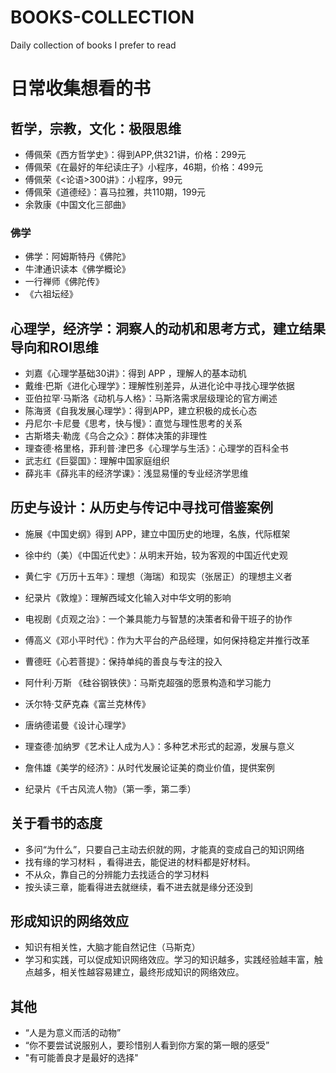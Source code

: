 # BOOKS-COLLECTION
Daily collection of books I prefer to read
# 日常收集想看的书

## 哲学，宗教，文化：极限思维
- 傅佩荣《西方哲学史》：得到APP,供321讲，价格：299元
- 傅佩荣《在最好的年纪读庄子》小程序，46期，价格：499元
- 傅佩荣《<论语>300讲》：小程序，99元
- 傅佩荣《道德经》：喜马拉雅，共110期，199元
- 余敦康《中国文化三部曲》

### 佛学
- 佛学：阿姆斯特丹《佛陀》
- 牛津通识读本《佛学概论》
- 一行禅师《佛陀传》
- 《六祖坛经》

## 心理学，经济学：洞察人的动机和思考方式，建立结果导向和ROI思维
- 刘嘉《心理学基础30讲》：得到 APP ，理解人的基本动机
- 戴维·巴斯《进化心理学》：理解性别差异，从进化论中寻找心理学依据
- 亚伯拉罕·马斯洛《动机与人格》：马斯洛需求层级理论的官方阐述
- 陈海贤《自我发展心理学》：得到APP，建立积极的成长心态
- 丹尼尔·卡尼曼《思考，快与慢》：直觉与理性思考的关系
- 古斯塔夫·勒庞《乌合之众》：群体决策的非理性
- 理查德·格里格，菲利普·津巴多《心理学与生活》：心理学的百科全书
- 武志红《巨婴国》：理解中国家庭组织
- 薛兆丰《薛兆丰的经济学课》：浅显易懂的专业经济学思维

## 历史与设计：从历史与传记中寻找可借鉴案例
- 施展《中国史纲》得到 APP，建立中国历史的地理，名族，代际框架
- 徐中约（美）《中国近代史》：从明末开始，较为客观的中国近代史观
- 黄仁宇《万历十五年》：理想（海瑞）和现实（张居正）的理想主义者
- 纪录片《敦煌》：理解西域文化输入对中华文明的影响
- 电视剧《贞观之治》：一个兼具能力与智慧的决策者和骨干班子的协作

- 傅高义《邓小平时代》：作为大平台的产品经理，如何保持稳定并推行改革
- 曹德旺《心若菩提》：保持单纯的善良与专注的投入
- 阿什利·万斯 《硅谷钢铁侠》：马斯克超强的愿景构造和学习能力
- 沃尔特·艾萨克森《富兰克林传》

- 唐纳德诺曼《设计心理学》
- 理查德·加纳罗《艺术让人成为人》：多种艺术形式的起源，发展与意义
- 詹伟雄《美学的经济》：从时代发展论证美的商业价值，提供案例
- 纪录片《千古风流人物》（第一季，第二季）


## 关于看书的态度
- 多问“为什么”，只要自己主动去织就的网，才能真的变成自己的知识网络
- 找有缘的学习材料 ，看得进去，能促进的材料都是好材料。
- 不从众，靠自己的分辨能力去找适合的学习材料
- 按头读三章，能看得进去就继续，看不进去就是缘分还没到

## 形成知识的网络效应
- 知识有相关性，大脑才能自然记住（马斯克）
- 学习和实践，可以促成知识网络效应。学习的知识越多，实践经验越丰富，触点越多，相关性越容易建立，最终形成知识的网络效应。

## 其他
- “人是为意义而活的动物”
- “你不要尝试说服别人，要珍惜别人看到你方案的第一眼的感受”
- "有可能善良才是最好的选择"
